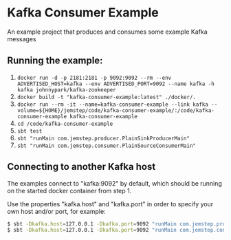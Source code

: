 # Kafka Consumer Example

An example project that produces and consumes some example Kafka messages

## Running the example:

1. `docker run -d -p 2181:2181 -p 9092:9092 --rm --env ADVERTISED_HOST=kafka --env ADVERTISED_PORT=9092 --name kafka -h kafka johnnypark/kafka-zookeeper`
2. `docker build -t "kafka-consumer-example:latest" ./docker/.`
3. `docker run --rm -it --name=kafka-consumer-example --link kafka --volume=${HOME}/jemstep/code/kafka-consumer-example/:/code/kafka-consumer-example kafka-consumer-example`
4. `cd /code/kafka-consumer-example`
5. `sbt test`
5. `sbt "runMain com.jemstep.producer.PlainSinkProducerMain"`
6. `sbt "runMain com.jemstep.consumer.PlainSourceConsumerMain"`

## Connecting to another Kafka host

The examples connect to "kafka:9092" by default, which should be running on the started docker container from step 1.

Use the properties "kafka.host" and "kafka.port" in order to specify your own host and/or port, for example:

```bash
$ sbt -Dkafka.host=127.0.0.1 -Dkafka.port=9092 "runMain com.jemstep.producer.PlainSinkProducerMain"
$ sbt -Dkafka.host=127.0.0.1 -Dkafka.port=9092 "runMain com.jemstep.consumer.PlainSourceConsumerMain"
```
